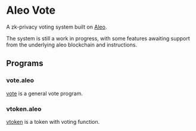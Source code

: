 # Aleo Vote

A zk-privacy voting system built on [Aleo](https://www.aleo.org).

The system is still a work in progress, with some features awaiting support from the underlying aleo blockchain and instructions.

## Programs

### vote.aleo

[vote](./vote) is a general vote program.

### vtoken.aleo

[vtoken](./vtoken) is a token with voting function.
